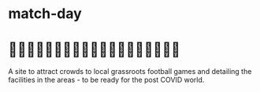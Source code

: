 # match-day

# 🚧🚧🚧🚧🚧🚧🚧🚧🚧🚧🚧🚧🚧🚧🚧🚧🚧🚧🚧

A site to attract crowds to local grassroots football games and detailing the facilities in the areas - to be ready for the post COVID world. 

